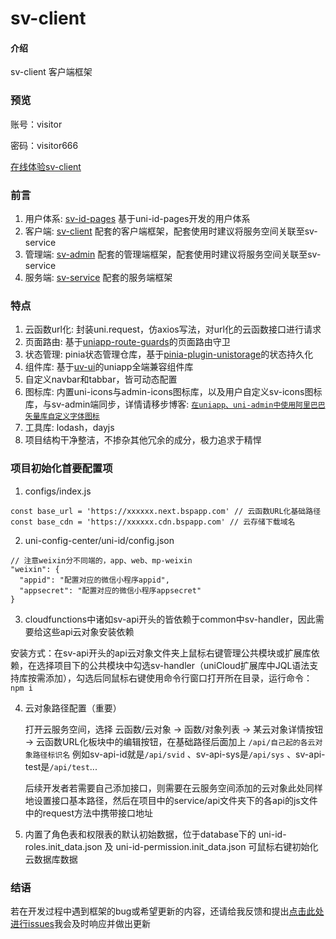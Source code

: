 # sv-client

#### 介绍
sv-client 客户端框架

### 预览
账号：visitor

密码：visitor666

[在线体验sv-client](https://static-mp-241cd6b9-ed64-49bc-ab70-a57dce02eb11.next.bspapp.com/client/#/)

### 前言
1. 用户体系: [sv-id-pages](https://ext.dcloud.net.cn/plugin?id=15141) 基于uni-id-pages开发的用户体系
2. 客户端: [sv-client](https://ext.dcloud.net.cn/plugin?id=15175) 配套的客户端框架，配套使用时建议将服务空间关联至sv-service
3. 管理端: [sv-admin](https://ext.dcloud.net.cn/plugin?id=15434) 配套的管理端框架，配套使用时建议将服务空间关联至sv-service
4. 服务端: [sv-service](https://ext.dcloud.net.cn/plugin?id=15431) 配套的服务端框架

### 特点
1. 云函数url化: 封装uni.request，仿axios写法，对url化的云函数接口进行请求
2. 页面路由: 基于[uniapp-route-guards](https://ext.dcloud.net.cn/plugin?id=1955)的页面路由守卫
3. 状态管理: pinia状态管理仓库，基于[pinia-plugin-unistorage](https://ext.dcloud.net.cn/plugin?id=8081)的状态持久化
4. 组件库: 基于[uv-ui](https://ext.dcloud.net.cn/plugin?id=12287)的uniapp全端兼容组件库
5. 自定义navbar和tabbar，皆可动态配置
6. 图标库: 内置uni-icons与admin-icons图标库，以及用户自定义sv-icons图标库，与sv-admin端同步，详情请移步博客: [`在uniapp、uni-admin中使用阿里巴巴矢量库自定义字体图标`](https://blog.csdn.net/qq_48702470/article/details/134409205)
7. 工具库: lodash，dayjs
8. 项目结构干净整洁，不掺杂其他冗余的成分，极力追求于精悍

### 项目初始化首要配置项
1. configs/index.js
```
const base_url = 'https://xxxxxx.next.bspapp.com' // 云函数URL化基础路径
const base_cdn = 'https://xxxxxx.cdn.bspapp.com' // 云存储下载域名
```
2. uni-config-center/uni-id/config.json
```
// 注意weixin分不同端的，app、web、mp-weixin
"weixin": {
  "appid": "配置对应的微信小程序appid",
  "appsecret": "配置对应的微信小程序appsecret"
}
```
3. cloudfunctions中诸如sv-api开头的皆依赖于common中sv-handler，因此需要给这些api云对象安装依赖

  安装方式：在sv-api开头的api云对象文件夹上鼠标右键管理公共模块或扩展库依赖，在选择项目下的公共模块中勾选sv-handler（uniCloud扩展库中JQL语法支持库按需添加），勾选后同鼠标右键使用命令行窗口打开所在目录，运行命令：`npm i`
  

4. 云对象路径配置（重要）

    打开云服务空间，选择 云函数/云对象 -> 函数/对象列表 -> 某云对象详情按钮 -> 云函数URL化板块中的编辑按钮，在基础路径后面加上 `/api/自己起的各云对象路径标识名` 例如sv-api-id就是`/api/svid` 、sv-api-sys是`/api/sys` 、sv-api-test是`/api/test`... 

    后续开发者若需要自己添加接口，则需要在云服务空间添加的云对象此处同样地设置接口基本路径，然后在项目中的service/api文件夹下的各api的js文件中的request方法中携带接口地址


4. 内置了角色表和权限表的默认初始数据，位于database下的 uni-id-roles.init_data.json 及  uni-id-permission.init_data.json 可鼠标右键初始化云数据库数据


### 结语
若在开发过程中遇到框架的bug或希望更新的内容，还请给我反馈和提出[点击此处进行issues](https://gitee.com/Sonweir/sv-client/issues)我会及时响应并做出更新